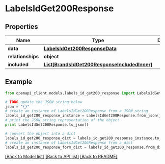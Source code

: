 # LabelsIdGet200Response


## Properties
Name | Type | Description | Notes
------------ | ------------- | ------------- | -------------
**data** | [**LabelsIdGet200ResponseData**](LabelsIdGet200ResponseData.md) |  | [optional] 
**relationships** | **object** |  | [optional] 
**included** | [**List[BrandsIdGet200ResponseIncludedInner]**](BrandsIdGet200ResponseIncludedInner.md) |  | [optional] 

## Example

```python
from openapi_client.models.labels_id_get200_response import LabelsIdGet200Response

# TODO update the JSON string below
json = "{}"
# create an instance of LabelsIdGet200Response from a JSON string
labels_id_get200_response_instance = LabelsIdGet200Response.from_json(json)
# print the JSON string representation of the object
print LabelsIdGet200Response.to_json()

# convert the object into a dict
labels_id_get200_response_dict = labels_id_get200_response_instance.to_dict()
# create an instance of LabelsIdGet200Response from a dict
labels_id_get200_response_form_dict = labels_id_get200_response.from_dict(labels_id_get200_response_dict)
```
[[Back to Model list]](../README.md#documentation-for-models) [[Back to API list]](../README.md#documentation-for-api-endpoints) [[Back to README]](../README.md)


